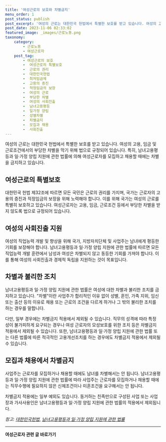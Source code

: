 ```yaml
---
title: '여성근로의 보호와 차별금지'
menu_order: 1
post_status: publish
post_excerpt: '여성의 근로는 대한민국 헌법에서 특별한 보호를 받고 있습니다. 여성의 고용, 임금 및 근로조건에서의 부당한 차별을 막기 위해 법으로 규정되어 있습니다. 특히, 남녀고용평등과 일 가정 양립 지원에 관한 법률에 의해 여성근로자를 모집하고 채용할 때에는 차별을 금지하고 있습니다.'
post_date: 2023-11-06 02:33:02
featured_image: _images/근로노동.png
taxonomy:
    category:
        - 근로노동
        - 여성근로자
    post_tag:
        - 여성근로의 보호
        -  여성근로의 특별보호
        -  근로의 권리
        -  대한민국헌법
        -  최저임금제
        -  고용의 증진
        -  적정임금의 보장
        -  여성의 근로
        -  부당한 차별
        -  여성의 사회진출
        -  남녀고용평등
        -  일가정 양립
        -  성별차별
        -  차별금지
        -  모집과 채용
        -  사회진출
---
```




여성의 근로는 대한민국 헌법에서 특별한 보호를 받고 있습니다. 여성의 고용, 임금 및 근로조건에서의 부당한 차별을 막기 위해 법으로 규정되어 있습니다. 특히, 남녀고용평등과 일·가정 양립 지원에 관한 법률에 의해 여성근로자를 모집하고 채용할 때에는 차별을 금지하고 있습니다.

## 여성근로의 특별보호

대한민국 헌법 제32조에 따르면 모든 국민은 근로의 권리를 가지며, 국가는 근로자의 고용의 증진과 적정임금의 보장을 위해 노력해야 합니다. 이를 위해 국가는 여성의 근로를 특별히 보호하고 있습니다. 여성근로자는 고용, 임금, 근로조건 등에서 부당한 차별을 받지 않도록 법으로 규정되어 있습니다.

## 여성의 사회진출 지원

여성의 직업능력 개발 및 향상을 위해 국가, 지방자치단체 및 사업주는 남녀에게 평등한 기회를 보장해야 합니다. 남녀고용평등과 일·가정 양립 지원에 관한 법률에 따르면 모든 직업능력 개발 훈련에서 남성과 여성은 차별되지 않고 동등한 기회를 가져야 합니다. 이를 통해 여성의 사회진출과 경제적 독립을 지원하는 것이 목표입니다.

## 차별과 불리한 조치

남녀고용평등과 일·가정 양립 지원에 관한 법률은 여성에 대한 차별과 불리한 조치를 금지하고 있습니다. "차별"이란 사업주가 합리적인 이유 없이 성별, 혼인, 가족 지위, 임신 또는 출산 등의 이유로 채용 또는 근로의 조건을 다르게 하거나 그 밖의 불리한 조치를 하는 경우를 말합니다.

다만, 일부 경우에는 차별금지 적용에서 제외될 수 있습니다. 직무의 성격에 따라 특정 성이 불가피하게 요구되는 경우나 여성 근로자의 모성보호를 위한 조치 등은 차별금지 적용에서 제외될 수 있습니다. 또한, 남녀고용평등과 일·가정 양립 지원에 관한 법률 또는 다른 법률에 따른 적극적인 고용개선조치를 하는 경우에도 차별금지 적용에서 제외될 수 있습니다.

## 모집과 채용에서 차별금지

사업주는 근로자를 모집하거나 채용할 때에도 남녀를 차별해서는 안 됩니다. 남녀고용평등과 일·가정 양립 지원에 관한 법률에 따라 사업주는 근로자를 모집하거나 채용할 때에는 직무수행에 필요하지 않은 신체조건이나 미혼조건을 요구해서는 안 됩니다.

차별금지 적용에는 일부 예외도 있습니다. 동거하는 친족만으로 구성된 사업 또는 사업장과 가사사용인은 남녀고용평등과 일·가정 양립 지원에 관한 법률의 적용에서 제외됩니다.

*참고: [대한민국헌법](https://www.law.go.kr/lsEfInfoP.do?lsiSeq=218675&efYd=20211001#key0)*, *[남녀고용평등과 일·가정 양립 지원에 관한 법률](https://www.law.go.kr/lsEfInfoP.do?lsiSeq=135724&efYd=20211001#0000)*
<!-- wp:separator -->
<hr class="wp-block-separator has-alpha-channel-opacity"/>
<!-- /wp:separator -->

<!-- wp:group {"backgroundColor":"base","layout":{"type":"constrained"}} -->
<div class="wp-block-group has-base-background-color has-background"><!-- wp:paragraph {"align":"center","fontSize":"medium"} -->
<p class="has-text-align-center has-large-font-size"><strong>여성근로자 관련 글 바로가기</strong></p>
<!-- /wp:paragraph -->


<!-- wp:latest-posts
{"categories":[{"id":10991,"count":19,"description":"","link":"https://uknowlaw.com/category/%ec%97%ac%ec%84%b1%ea%b7%bc%eb%a1%9c%ec%9e%90/","name":"여성근로자","slug":"여성근로자","taxonomy":"category","parent":0,"meta":[],"_links":{"self":[{"href":"https://uknowlaw.com/wp-json/wp/v2/categories/10991"}],"collection":[{"href":"https://uknowlaw.com/wp-json/wp/v2/categories"}],"about":[{"href":"https://uknowlaw.com/wp-json/wp/v2/taxonomies/category"}],"wp:post_type":[{"href":"https://uknowlaw.com/wp-json/wp/v2/posts?categories=10991"}],"curies":[{"name":"wp","href":"https://api.w.org/{rel}","templated":true}]}}]} /--></div>
<!-- /wp:group -->